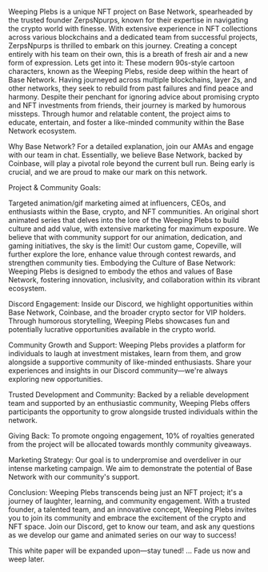 Weeping Plebs is a unique NFT project on Base Network, spearheaded by the trusted founder ZerpsNpurps, known for their expertise in navigating the crypto world with finesse. With extensive experience in NFT collections across various blockchains and a dedicated team from successful projects, ZerpsNpurps is thrilled to embark on this journey. Creating a concept entirely with his team on their own, this  is a breath of fresh air and a new form of expression.
Lets get into it:
These modern 90s-style cartoon characters, known as the Weeping Plebs, reside deep within the heart of Base Network. Having journeyed across multiple blockchains, layer 2s, and other networks, they seek to rebuild from past failures and find peace and harmony. Despite their penchant for ignoring advice about promising crypto and NFT investments from friends, their journey is marked by humorous missteps. Through humor and relatable content, the project aims to educate, entertain, and foster a like-minded community within the Base Network ecosystem.

Why Base Network? For a detailed explanation, join our AMAs and engage with our team in chat. Essentially, we believe Base Network, backed by Coinbase, will play a pivotal role beyond the current bull run. Being early is crucial, and we are proud to make our mark on this network.

Project & Community Goals:

Targeted animation/gif marketing aimed at influencers, CEOs, and enthusiasts within the Base, crypto, and NFT communities.
An original short animated series that delves into the lore of the Weeping Plebs to build culture and add value, with extensive marketing for maximum exposure. We believe that with community support for our animation, dedication, and gaming initiatives, the sky is the limit!
Our custom game, Copeville, will further explore the lore, enhance value through contest rewards, and strengthen community ties.
Embodying the Culture of Base Network:
Weeping Plebs is designed to embody the ethos and values of Base Network, fostering innovation, inclusivity, and collaboration within its vibrant ecosystem.

Discord Engagement:
Inside our Discord, we highlight opportunities within Base Network, Coinbase, and the broader crypto sector for VIP holders. Through humorous storytelling, Weeping Plebs showcases fun and potentially lucrative opportunities available in the crypto world.

Community Growth and Support:
Weeping Plebs provides a platform for individuals to laugh at investment mistakes, learn from them, and grow alongside a supportive community of like-minded enthusiasts. Share your experiences and insights in our Discord community—we're always exploring new opportunities.

Trusted Development and Community: Backed by a reliable development team and supported by an enthusiastic community, Weeping Plebs offers participants the opportunity to grow alongside trusted individuals within the network.

Giving Back: To promote ongoing engagement, 10% of royalties generated from the project will be allocated towards monthly community giveaways.

Marketing Strategy:
Our goal is to underpromise and overdeliver in our intense marketing campaign. We aim to demonstrate the potential of Base Network with our community's support.

Conclusion:
Weeping Plebs transcends being just an NFT project; it's a journey of laughter, learning, and community engagement. With a trusted founder, a talented team, and an innovative concept, Weeping Plebs invites you to join its community and embrace the excitement of the crypto and NFT space. Join our Discord, get to know our team, and ask any questions as we develop our game and animated series on our way to success!

This white paper will be expanded upon—stay tuned! ... Fade us now and weep later.
